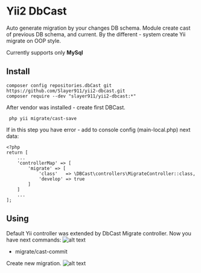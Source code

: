Yii2 DbCast
=================
Auto generate migration by your changes DB schema.
Module create cast of previous DB schema, and current. By the different - 
system create Yii migrate on OOP style.

Currently supports only **MySql**

Install
-------
```
composer config repositories.dbCast git https://github.com/Slayer911/yii2-dbcast.git
composer require --dev "slayer911/yii2-dbcast:*"
```
After vendor was installed - create first DBCast.
```
 php yii migrate/cast-save
```
If in this step you have error - add to console config (main-local.php) next data:
```$xslt
<?php
return [
    ...
    'controllerMap' => [
        'migrate' => [
            'class'   => \DBCast\controllers\MigrateController::class,
            'develop' => true
        ]
    ]
    ...
];

```


Using
------
Default Yii controller was extended by DbCast Migrate controller.
Now you have next commands:
![alt text](newCommand.jpg) 
* migrate/cast-commit

Create new migration.
![alt text](castCommit.jpg) 


 




